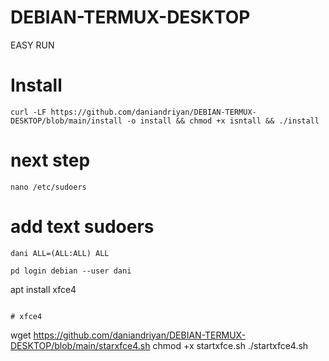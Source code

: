 # DEBIAN-TERMUX-DESKTOP
EASY RUN 

# Install
```
curl -LF https://github.com/daniandriyan/DEBIAN-TERMUX-DESKTOP/blob/main/install -o install && chmod +x isntall && ./install
```
# next step
```
nano /etc/sudoers
```
# add text sudoers
```
dani ALL=(ALL:ALL) ALL
```
```
pd login debian --user dani
```
apt install xfce4
```

# xfce4
```
wget https://github.com/daniandriyan/DEBIAN-TERMUX-DESKTOP/blob/main/starxfce4.sh
chmod +x startxfce.sh
./startxfce4.sh
```
